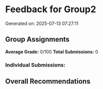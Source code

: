 # Feedback for Group2

Generated on: 2025-07-13 07:27:11

## Group Assignments

**Average Grade:** 0/100
**Total Submissions:** 0

### Individual Submissions:

## Overall Recommendations

